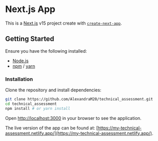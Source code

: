 # Next.js App

This is a [Next.js](https://nextjs.org) v15 project create with [`create-next-app`](https://nextjs.org/docs/app/api-reference/cli/create-next-app).

## Getting Started

Ensure you have the following installed:

- [Node.js](https://nodejs.org)
- [npm](https://www.npmjs.com/) / [yarn](https://yarnpkg.com/)

### Installation

Clone the repository and install dependencies:

```bash
git clone https://github.com/AlexandraM20/technical_assessment.git
cd technical_assessment
npm install # or yarn install
```

Open [http://localhost:3000](http://localhost:3000) in your browser to see the application.

The live version of the app can be found at: [https://my-technical-assessment.netlify.app/](https://my-technical-assessment.netlify.app/).